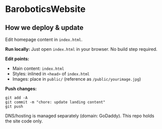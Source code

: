 # BaroboticsWebsite

## How we deploy & update

Edit homepage content in `index.html`.

**Run locally:**
Just open `index.html` in your browser. No build step required.

**Edit points:**
- Main content: `index.html`
- Styles: inlined in `<head>` of `index.html`
- Images: place in `public/` (reference as `/public/yourimage.jpg`)

**Push changes:**
```
git add -A
git commit -m "chore: update landing content"
git push
```

DNS/hosting is managed separately (domain: GoDaddy). This repo holds the site code only.